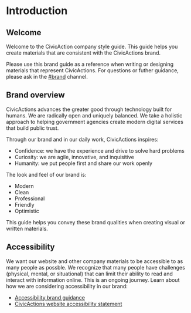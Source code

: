 # Introduction

## Welcome

Welcome to the CivicAction company style guide. This guide helps you create materials that are consistent with the CivicActions brand. 

Please use this brand guide as a reference when writing or designing materials that represent CivicActions. For questions or futher guidance, please ask in the [#brand](https://app.slack.com/client/T0297RSQF/CEFGEMP4L) channel.

## Brand overview

CivicActions advances the greater good through technology built for humans. We are radically open and uniquely balanced. We take a holistic approach to helping government agencies create modern digital services that build public trust.

Through our brand and in our daily work, CivicActions inspires:

- Confidence: we have the experience and drive to solve hard problems
- Curiosity: we are agile, innovative, and inquisitive
- Humanity: we put people first and share our work openly

The look and feel of our brand is:

- Modern 
- Clean
- Professional 
- Friendly
- Optimistic

This guide helps you convey these brand qualities when creating visual or written materials.

## Accessibility

We want our website and other company materials to be accessible to as many people as possble. We recognize that many people have challenges (physical, mental, or situational) that can limit their ability to read and interact with information online. This is an ongoing journey. Learn about how we are considering accessibility in our brand:

- [Accessibility brand guidance](https://docs.google.com/document/d/1RbObm17o__QmMJpoY4MAbIrnZl-vksvemnfoI_EaYXE/edit#)
- [CivicActions website accessibility statement](https://civicactions.com/accessibility-statement)
